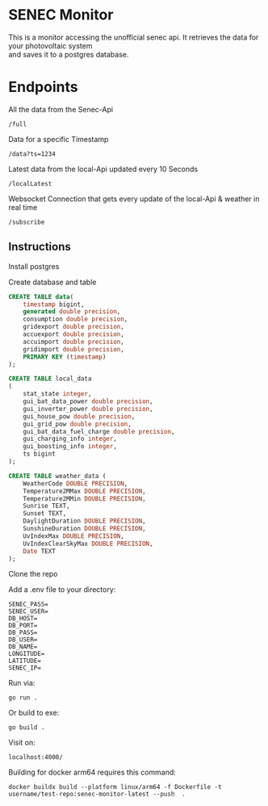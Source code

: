# SENEC Monitor
This is a monitor accessing the unofficial senec api.
It retrieves the data for your photovoltaic system  
and saves it to a postgres database.  

# Endpoints

All the data from the Senec-Api
```
/full 
```

Data for a specific Timestamp
```
/data?ts=1234
```

Latest data from the local-Api updated every 10 Seconds
```
/localLatest 
```

Websocket Connection that gets every update of the local-Api & weather in real time
```
/subscribe
```



## Instructions
Install postgres

Create database and table
```sql
CREATE TABLE data(
    timestamp bigint,
    generated double precision,
    consumption double precision,
    gridexport double precision,
    accuexport double precision,
    accuimport double precision,
    gridimport double precision,
    PRIMARY KEY (timestamp)
);
```

```sql
CREATE TABLE local_data
(
    stat_state integer,
    gui_bat_data_power double precision,
    gui_inverter_power double precision,
    gui_house_pow double precision,
    gui_grid_pow double precision,
    gui_bat_data_fuel_charge double precision,
    gui_charging_info integer,
    gui_boosting_info integer,
    ts bigint
);

```
```sql
CREATE TABLE weather_data (
    WeatherCode DOUBLE PRECISION,
    Temperature2MMax DOUBLE PRECISION,
    Temperature2MMin DOUBLE PRECISION,
    Sunrise TEXT,
    Sunset TEXT,
    DaylightDuration DOUBLE PRECISION,
    SunshineDuration DOUBLE PRECISION,
    UvIndexMax DOUBLE PRECISION,
    UvIndexClearSkyMax DOUBLE PRECISION,
    Date TEXT
);

```



Clone the repo


Add a .env file to your directory:

    SENEC_PASS=
    SENEC_USER=
    DB_HOST=
    DB_PORT=
    DB_PASS=
    DB_USER=
    DB_NAME= 
    LONGITUDE=
    LATITUDE=
    SENEC_IP=

Run via:

    go run .

Or build to exe:
    
    go build .

Visit on:
```shell
localhost:4000/
```

Building for docker arm64 requires this command:
```shell
docker buildx build --platform linux/arm64 -f Dockerfile -t username/test-repo:senec-monitor-latest --push  .
```



